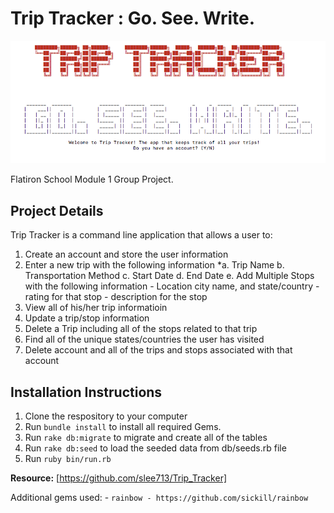 # Trip Tracker : Go. See. Write.

![alt text](https://github.com/slee713/Trip_Tracker/blob/master/Screen%20Shot%202020-07-30%20at%203.03.53%20PM.png)

Flatiron School Module 1 Group Project. 

## Project Details

Trip Tracker is a command line application that allows a user to:

1. Create an account and store the user information
2. Enter a new trip with the following information
  *a. Trip Name
    b. Transportation Method
    c. Start Date
    d. End Date
    e. Add Multiple Stops with the following information
        - Location city name, and state/country 
        - rating for that stop
        - description for the stop
3. View all of his/her trip informatioin
4. Update a trip/stop information
5. Delete a Trip including all of the stops related to that trip
6. Find all of the unique states/countries the user has visited
6. Delete account and all of the trips and stops associated with that account


## Installation Instructions

1. Clone the respository to your computer
2. Run `bundle install` to install all required Gems.
3. Run `rake db:migrate` to migrate and create all of the tables
4. Run `rake db:seed` to load the seeded data from db/seeds.rb file
5. Run `ruby bin/run.rb`

  **Resource:** [https://github.com/slee713/Trip_Tracker]

  Additional gems used:
          - `rainbow - https://github.com/sickill/rainbow`
  

